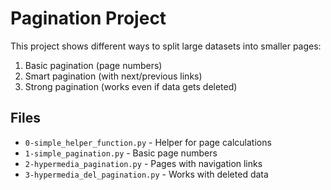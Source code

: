 # Pagination Project

This project shows different ways to split large datasets into smaller pages:

1. Basic pagination (page numbers)
2. Smart pagination (with next/previous links)
3. Strong pagination (works even if data gets deleted)

## Files

- `0-simple_helper_function.py` - Helper for page calculations
- `1-simple_pagination.py` - Basic page numbers
- `2-hypermedia_pagination.py` - Pages with navigation links
- `3-hypermedia_del_pagination.py` - Works with deleted data

